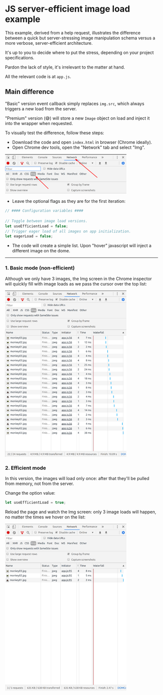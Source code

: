 # JS server-efficient image load example
This example, derived from a help request, illustrates the difference between a quick but server-stressing image manipulation schema versus a more verbose, server-efficient architecture.

It's up to you to decide where to put the stress, depending on your project specifications.

Pardon the lack of style, it's irrelevant to the matter at hand.

All the relevant code is at `app.js`.

## Main difference
"Basic" version event callback simply replaces `img.src`, which always triggers a new load from the server.

"Premium" version (😅) will store a new `Image` object on load and inject it into the wrapper when requested.

To visually test the difference, follow these steps:
- Download the code and open `index.html` in browser (Chrome ideally).
- Open Chrome dev tools, open the "Network" tab and select "Img".

<img src="readme_assets/2020-05-02_02-49.png" width="400">

- Leave the optional flags as they are for the first iteration:

```javascript
// #### Configuration variables ####

// Toggle between image load versions.
let useEfficientLoad = false;
// Trigger eager load of all images on app initialization.
let eagerLoad = false;
```

- The code will create a simple list. Upon "hover" javascript will inject a different image on the dome.
___
### 1. Basic mode (non-efficient)
Although we only have 3 images, the Img screen in the Chrome inspector will quickly fill with image loads as we pass the cursor over the top list:

<img src="readme_assets/2020-05-02_02-46.png" width="400px">

### 2. Efficient mode
In this version, the images will load only once: after that they'll be pulled from memory, not from the server.

Change the option value:
```javascript
let useEfficientLoad = true;
```

Reload the page and watch the Img screen: only 3 image loads will happen, no matter the times we hover on the list:

<img src="readme_assets/2020-05-02_02-47.png" width="400">